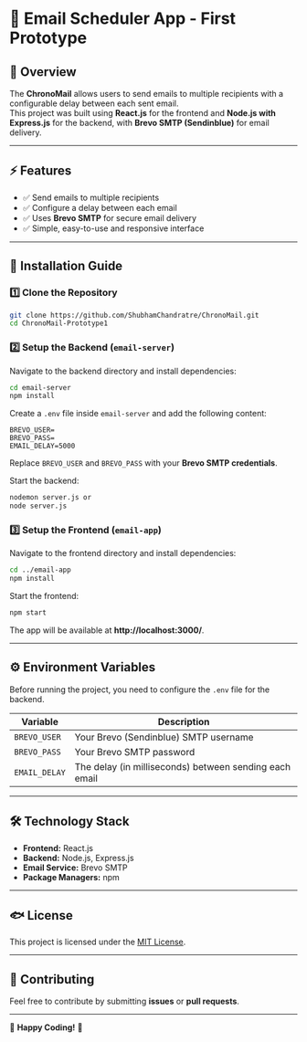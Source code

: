 # 📧 Email Scheduler App - First Prototype

## 🔹 Overview
The **ChronoMail** allows users to send emails to multiple recipients with a configurable delay between each sent email.  
This project was built using **React.js** for the frontend and **Node.js with Express.js** for the backend, with **Brevo SMTP (Sendinblue)** for email delivery.

---

## ⚡ Features
- ✅ Send emails to multiple recipients  
- ✅ Configure a delay between each email  
- ✅ Uses **Brevo SMTP** for secure email delivery  
- ✅ Simple, easy-to-use and responsive interface  

---

## 🚀 Installation Guide

### **1️⃣ Clone the Repository**
```sh
git clone https://github.com/ShubhamChandratre/ChronoMail.git
cd ChronoMail-Prototype1
```

### **2️⃣ Setup the Backend (`email-server`)**
Navigate to the backend directory and install dependencies:
```sh
cd email-server
npm install
```
Create a `.env` file inside `email-server` and add the following content:
```env
BREVO_USER=
BREVO_PASS=
EMAIL_DELAY=5000
```
Replace `BREVO_USER` and `BREVO_PASS` with your **Brevo SMTP credentials**.

Start the backend:
```sh
nodemon server.js or 
node server.js
```

### **3️⃣ Setup the Frontend (`email-app`)**
Navigate to the frontend directory and install dependencies:
```sh
cd ../email-app
npm install
```
Start the frontend:
```sh
npm start
```
The app will be available at **http://localhost:3000/**.

---

## ⚙️ **Environment Variables**
Before running the project, you need to configure the `.env` file for the backend.

| Variable | Description |
|----------|------------|
| `BREVO_USER` | Your Brevo (Sendinblue) SMTP username |
| `BREVO_PASS` | Your Brevo SMTP password |
| `EMAIL_DELAY` | The delay (in milliseconds) between sending each email |

---

## 🛠 **Technology Stack**
- **Frontend:** React.js  
- **Backend:** Node.js, Express.js  
- **Email Service:** Brevo SMTP  
- **Package Managers:** npm  

---

## 🐟 **License**
This project is licensed under the [MIT License](LICENSE).

---

## 🤝 **Contributing**
Feel free to contribute by submitting **issues** or **pull requests**.


---
🚀 **Happy Coding!** 🎯

